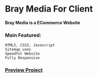 # Bray Media For Client
#### Bray Media is a ECommerce Website
### Main Featured:
    HTML5, CSS3, Javascript
    Sitemap uses
    Speedful Website
    Fully Responsive

 ### [Preview Project](https://bray-media.netlify.app/)

